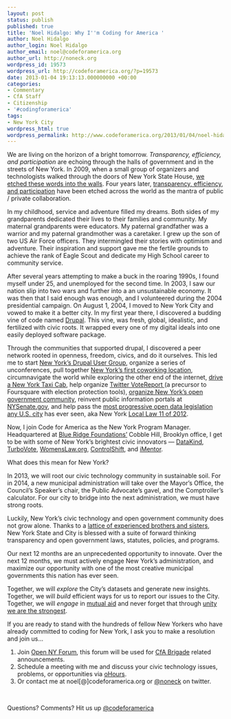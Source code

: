 ```yaml
---
layout: post
status: publish
published: true
title: 'Noel Hidalgo: Why I''m Coding for America '
author: Noel Hidalgo
author_login: Noel Hidalgo
author_email: noel@codeforamerica.org
author_url: http://noneck.org
wordpress_id: 19573
wordpress_url: http://codeforamerica.org/?p=19573
date: 2013-01-04 19:13:13.000000000 +00:00
categories:
- Commentary
- CfA Staff
- Citizenship
- '#codingforamerica'
tags:
- New York City
wordpress_html: true
wordpress_permalink: http://www.codeforamerica.org/2013/01/04/noel-hidalgo-why-im-coding-for-america/
---
```


<p>We are living on the horizon of a bright tomorrow. <em>Transparency, efficiency, and participation</em> are echoing through the halls of government and in the streets of New York. In 2009, when a small group of organizers and technologists walked through the doors of New York State House, <a href="http://globehoppin.com/2010/10/13/open-senate-overview/">we etched these words into the walls</a>. Four years later, <a href="http://www.whitehouse.gov/the_press_office/TransparencyandOpenGovernment">transparency, efficiency, and participation</a> have been etched across the world as the mantra of public / private collaboration.</p>
<p>In my childhood, service and adventure filled my dreams. Both sides of my grandparents dedicated their lives to their families and community. My maternal grandparents were educators. My paternal grandfather was a warrior and my paternal grandmother was a caretaker. I grew up the son of two US Air Force officers. They intermingled their stories with optimism and adventure. Their inspiration and support gave me the fertile grounds to achieve the rank of Eagle Scout and dedicate my High School career to community service.</p>
<p>After several years attempting to make a buck in the roaring 1990s, I found myself under 25, and unemployed for the second time. In 2003, I saw our nation slip into two wars and further into a an unsustainable economy. It was then that I said enough was enough, and I volunteered during the 2004 presidential campaign. On August 1, 2004, I moved to New York City and vowed to make it a better city. In my first year there, I discovered a budding vine of code named <a href="http://drupal.org">Drupal</a>. This vine, was fresh, global, idealistic, and fertilized with civic roots. It wrapped every one of my digital ideals into one easily deployed software package.</p>
<p>Through the communities that supported drupal, I discovered a peer network rooted in openness, freedom, civics, and do it ourselves. This led me to start <a href="http://groups.drupal.org/nyc">New York’s Drupal User Group</a>, organize a series of unconferences, pull together <a href="http://thechangeyouwanttosee.com/coworking">New York’s first coworking location</a>, circumnavigate the world while exploring the other end of the internet, <a href="http://blip.tv/taxinyctv">drive a New York Taxi Cab</a>, help organize <a href="http://twittervotereport.com">Twitter VoteReport </a>(a precursor to Foursquare with election protection tools), <a href="http://www.meetup.com/openNY/">organize New York’s open government community</a>, reinvent public information portals at <a href="http://nysenate.gov">NYSenate.gov</a>, and help pass the <a href="http://semanticweb.com/new-york-city-taking-smart-and-semantic-steps-to-its-digital-future_b32727#more-32727">most progressive open data legislation any U.S. city</a> has ever seen, aka New York <a href="http://www.nyc.gov/html/doitt/html/open/local_law_11_2012.shtml">Local Law 11 of 2012</a>.</p>
<p>Now, I join Code for America as the New York Program Manager. Headquartered at <a href="http://brfny.org/portfolio/portfolio.html">Blue Ridge Foundations’</a> Cobble Hill, Brooklyn office, I get to be with some of New York’s brightest civic innovators — <a href="http://datakind.org/">DataKind</a>, <a href="https://turbovote.org/">TurboVote</a>, <a href="http://womenslaw.org">WomensLaw.org</a>, <a href="http://www.controlshiftlabs.com">ControlShift</a>, and <a href="http://www.imentor.org/">iMentor</a>.</p>
<p>What does this mean for New York?</p>
<p>In 2013, we will root our civic technology community in sustainable soil. For in 2014, a new municipal administration will take over the Mayor’s Office, the Council’s Speaker’s chair, the Public Advocate’s gavel, and the Comptroller’s calculator. For our city to bridge into the next administration, we must have strong roots.</p>
<p>Luckily, New York’s civic technology and open government community does not grow alone. Thanks to a <a href="http://nyctwg.org">lattice of experienced brothers and sisters</a>, New York State and City is blessed with a suite of forward thinking transparency and open government laws, statutes, policies, and programs.</p>
<p>Our next 12 months are an unprecedented opportunity to innovate. Over the next 12 months, we must actively engage New York’s administration, and maximize our opportunity with one of the most creative municipal governments this nation has ever seen.</p>
<p>Together, we will <em>explore</em> the City’s datasets and generate new insights.<br/>
Together, we will <em>build</em> efficient ways for us to report our issues to the City.<br/>
Together, we will <em>engage</em> in <a href="http://en.wikipedia.org/wiki/Mutual_aid_(organization_theory)">mutual aid</a> and never forget that through <a href="http://en.wikipedia.org/wiki/Unity_makes_strength">unity we are the strongest</a>.</p>
<p>If you are ready to stand with the hundreds of fellow New Yorkers who have already committed to coding for New York, I ask you to make a resolution and join us…</p>
<ol>
<li>Join <a href="http://www.meetup.com/openNY/">Open NY Forum</a>, this forum will be used for <a href="http://brigade.codeforamerica.org">CfA Brigade</a> related announcements.</li>
<li>Schedule a meeting with me and discuss your civic technology issues, problems, or opportunities via <a href="http://ohours.org/noneck">oHours</a>.</li>
<li>Or contact me at noel[@]codeforamerica.org or <a href="http://twitter.com/noneck" target="_blank">@noneck</a> on twitter.</li>
</ol>
<p> </p>
<p>Questions? Comments? Hit us up <a href="http://twitter.com/codeforamerica" target="_blank">@codeforamerica</a></p>
